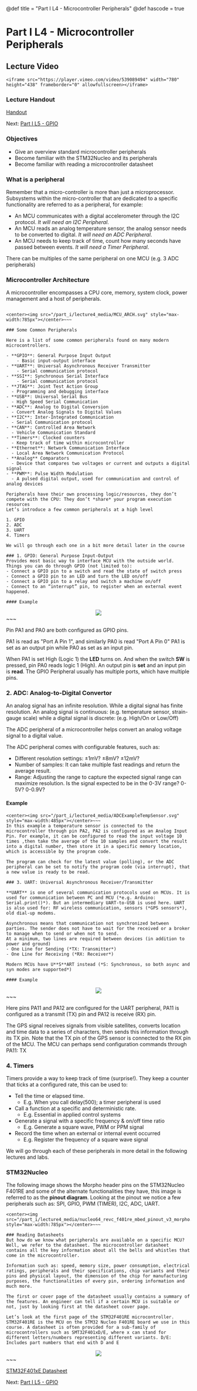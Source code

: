 @def title = "Part I L4 - Microcontroller Peripherals"
@def hascode = true

# Part I L4 - Microcontroller Peripherals

## Lecture Video
~~~
<iframe src="https://player.vimeo.com/video/539089494" width="780" height="438" frameborder="0" allowfullscreen></iframe>
~~~

### Lecture Handout
[Handout](/part_i/ME319_-_Mechatronics_-_Part_I_Lecture_4_Microcontroller_Peripherals.pdf)

Next: [Part I L5 - GPIO](../lecture5/)  

### Objectives
- Give an overview standard microcontroller peripherals
- Become familiar with the STM32Nucleo and its peripherals
- Become familiar with reading a microcontroller datasheet

### What is a peripheral
Remember that a micro-controller is more than just a microprocessor. Subsystems within the micro-controller that are dedicated to a specific functionality are referred to as a peripheral, for example:
- An MCU communicates with a digital accelerometer through the I2C protocol. *It will need an I2C Peripheral*.
- An MCU reads an analog temperature sensor, the analog sensor needs to be converted to digital. *It will need an ADC Peripheral*.
- An MCU needs to keep track of time, count how many seconds have passed between events. *It will need a Timer Peripheral*.

There can be multiples of the same peripheral on one MCU (e.g. 3 ADC peripherals)


### Microcontroller Architecture

A microcontroller encompasses a CPU core, memory, system clock, power management and a host of peripherals.
~~~

<center><img src="/part_i/lecture4_media/MCU_ARCH.svg" style="max-width:785px"></center>~~~

### Some Common Peripherals

Here is a list of some common peripherals found on many modern microcontrollers.

- **GPIO**: General Purpose Input Output
    - Basic input-output interface 
- **UART**: Universal Asynchronous Receiver Transmitter
    - Serial communication protocol
- **SSI**: Synchronous Serial Interface
    - Serial communication protocol
- **JTAG**: Joint Test Action Group
  - Programming and debugging interface
- **USB**: Universal Serial Bus
  - High Speed Serial Communication
- **ADC**: Analog to Digital Conversion
  - Convert Analog Signals to Digital Values
- **I2C**: Inter-Integrated Communication
  - Serial Communication protocol
- **CAN**: Controlled Area Network
  - Vehicle Communication Standard
- **Timers**: Clocked counters
  - Keep track of time within microcontroller
- **Ethernet**: Network Communication Interface
  - Local Area Network Communication Protocol
- **Analog** Comparators
  - Device that compares two voltages or current and outputs a digital signal
- **PWM**: Pulse Width Modulation
  - A pulsed digital output, used for communication and control of analog devices

Peripherals have their own processing logic/resources, they don’t compete with the CPU: They don’t *share* your program execution resources
Let’s introduce a few common peripherals at a high level

1. GPIO
2. ADC
3. UART
4. Timers

We will go through each one in a bit more detail later in the course

### 1. GPIO: General Purpose Input-Output
Provides most basic way to interface MCU with the outside world.
Things you can do through GPIO (not limited to):
- Connect a GPIO pin to a switch and read the state of switch press
- Connect a GPIO pin to an LED and turn the LED on/off
- Connect a GPIO pin to a relay and switch a machine on/off
- Connect to an “interrupt” pin, to register when an external event happened.

#### Example

~~~
<center><img src="/part_i/lecture4_media/GPIOExampleLEDSwitch.svg" style="max-width:425px"></center>~~~

Pin PA1 and PA0 are both configured as GPIO pins. 

PA1 is read as "Port A Pin 1", and similarly PA0 is read "Port A Pin 0"
PA1 is set as an output pin while PA0 as set as an input pin.

When PA1 is set High (Logic 1) the **LED** turns on. And when the switch **SW** is pressed, pin PA0 reads logic 1 (High). An output pin is **set** and an input pin is **read**.
The GPIO Peripheral usually has multiple ports, which have multiple pins.

### 2. ADC: Analog-to-Digital Convertor
An analog signal has an infinite resolution. While a digital signal has finite resolution. An analog signal is continuous: (e.g. temperature sensor, strain-gauge scale) while a digital signal is discrete: (e.g. High/On or Low/Off)

The ADC peripheral of a microcontroller helps convert an analog voltage signal to a digital value. 

The ADC peripheral comes with configurable features, such as:
- Different resolution settings: ±1mV? ±8mV? ±12mV?
- Number of samples: It can take multiple fast readings and return the average result.
- Range: Adjusting the range to capture the expected signal range can maximize resolution. Is the signal expected to be in the 0-3V range? 0-5V? 0-0.9V? 

#### Example
~~~
<center><img src="/part_i/lecture4_media/ADCExampleTempSensor.svg" style="max-width:485px"></center>~~~
In this example a temperature sensor is connected to the microcontroller through pin PA2, PA2 is configured as an Analog Input Pin. For example, it can be configured to read the input voltage 10 times ,then take the average of the 10 samples and convert the result into a digital number, then store it in a specific memory location, which is accessible by the program code.

The program can check for the latest value (polling), or the ADC peripheral can be set to notify the program code (via interrupt), that a new value is ready to be read.  

### 3. UART: Universal Asynchronous Receiver/Transmitter

**UART** is one of several communication protocols used on MCUs. It is used for communication between PC and MCU (*e.g. Arduino: Serial.print()*). But an intermediary UART-to-USB is used here. UART is also used for: RF wireless communication, sensors (*GPS sensors*), old dial-up modems.

Asynchronous means that communication not synchronized between parties. The sender does not have to wait for the received or a broker to manage when to send or when not to send. 
At a minimum, two lines are required between devices (in addition to power and ground)
- One Line for Sending (*TX: Transmitter*)
- One Line for Receiving (*RX: Receiver*)

Modern MCUs have U**S**ART instead (*S: Synchronous, so both async and syn modes are supported*)

#### Example
~~~
<center><img src="/part_i/lecture4_media/UARTExampleGPS.svg" style="max-width:585px"></center>~~~

Here pins PA11 and PA12 are configured for the UART peripheral, PA11 is configured as a transmit (TX) pin and PA12 is receive (RX) pin.

The GPS signal receives signals from visible satellites, converts location and time data to a series of characters, then sends this information through its TX pin. Note that the TX pin of the GPS sensor is connected to the RX pin of the MCU. The MCU can perhaps send configuration commands through PA11: TX 

### 4. Timers
Timers provide a way to keep track of time (surprise!). They keep a counter that ticks at a configured rate, this can be used to:
- Tell the time or elapsed time.
  - E.g. When you call delay(500); a timer peripheral is used
- Call a function at a specific and deterministic rate.
  - E.g. Essential in applied control systems
- Generate a signal with a specific frequency & on/off time ratio
  - E.g. Generate a square wave, PWM or PPM signal
- Record the time when an external or internal event occurred 
  - E.g. Register the frequency of a square wave signal


We will go through each of these peripherals in more detail in the following lectures and labs.

### STM32Nucleo

The following image shows the Morpho header pins on the STM32Nucleo F401RE and some of the alternate functionalities they have, this image is referred to as the **pinout diagram**. Looking at the pinout we notice a few peripherals such as: SPI, GPIO, PWM (TIMER), I2C, ADC, UART.
~~~
<center><img src="/part_i/lecture4_media/nucleo64_revc_f401re_mbed_pinout_v3_morpho.png" style="max-width:785px"></center>~~~

### Reading Datasheets
But how do we know what peripherals are available on a specific MCU?
Well, we refer to the datasheet. The microcontroller datasheet contains all the key information about all the bells and whistles that come in the microcontroller. 

Information such as: speed, memory size, power consumption, electrical ratings, peripherals and their specifications, chip variants and their pins and physical layout, the dimension of the chip for manufacturing purposes, the functionalities of every pin, ordering information and much more.

The first or cover page of the datasheet usually contains a summary of the features. An engineer can tell if a certain MCU is suitable or not, just by looking first at the datasheet cover page. 

Let’s look at the first page of the STM32F401RE microcontroller. STM32F401RE is the MCU on the STM32 Nucleo F401RE board we use in this course. A datasheet is often provided for a sub-family of microcontrollers such as SMT32F401xD/E, where x can stand for different letters/numbers representing different variants. D/E: Includes part numbers that end with D and E

~~~
<center><img src="/part_i/lecture4_media/STM32F401RE_Datasheet_Page1.svg" style="max-width:785px"></center>~~~

[STM32F401xE Datasheet](/assets/reference_docs/REF01_STM32F401RE_DATASHEET.pdf)

Next: [Part I L5 - GPIO](../lecture5/)  
